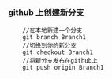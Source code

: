 

### github 上创建新分支
```
    //在本地新建一个分支
    git branch Branch1
    //切换到你的新分支
    git checkout Branch1
    //将新分支发布在github上
    git push origin Branch1

```

